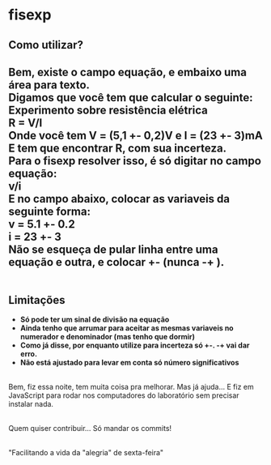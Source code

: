 fisexp
======

Como utilizar?
--------------
Bem, existe o campo equação, e embaixo uma área para texto.<br />
Digamos que você tem que calcular o seguinte:
<br />
__Experimento sobre resistência elétrica__<br />
**R = V/I**<br />
Onde você tem **V = (5,1 +- 0,2)V** e **I = (23 +- 3)mA**<br />
E tem que encontrar R, com sua incerteza.<br />
Para o fisexp resolver isso, é só digitar no campo equação: <br />
**v/i**<br />
E no campo abaixo, colocar as variaveis da seguinte forma:<br />
**v = 5.1 +- 0.2**<br />
**i = 23 +- 3**<br />
Não se esqueça de pular linha entre uma equação e outra, e **colocar +- (nunca -+ )**.<br />
<br /><br />
Limitações
----------
- **Só pode ter um sinal de divisão na equação**<br />
- **Ainda tenho que arrumar para aceitar as mesmas variaveis no numerador e denominador (mas tenho que dormir)**<br />
- **Como já disse, por enquanto utilize para incerteza só +-. -+ vai dar erro.**<br />
- **Não está ajustado para levar em conta só número significativos**<br /><br/>

Bem, fiz essa noite, tem muita coisa pra melhorar. Mas já ajuda... E fiz em JavaScript
para rodar nos computadores do laboratório sem precisar instalar nada.<br /><br />

Quem quiser contribuir... Só mandar os commits!<br /><br />

"Facilitando a vida da "alegria" de sexta-feira"
